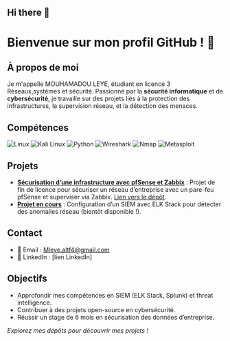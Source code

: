 ## Hi there 👋
# Bienvenue sur mon profil GitHub ! 👋

## À propos de moi
Je m'appelle MOUHAMADOU LEYE, étudiant en licence 3 Réseaux,systémes et sécurité. Passionné par la **sécurité informatique** et de **cybersécurité**, je travaille sur des projets liés à la protection des infrastructures, la supervision réseau, et la détection des menaces.

## Compétences
![Linux](https://img.shields.io/badge/Linux-black?style=for-the-badge&logo=linux)
![Kali Linux](https://img.shields.io/badge/Kali%20Linux-blue?style=for-the-badge&logo=kalilinux)
![Python](https://img.shields.io/badge/Python-yellow?style=for-the-badge&logo=python)
![Wireshark](https://img.shields.io/badge/Wireshark-blue?style=for-the-badge&logo=wireshark)
![Nmap](https://img.shields.io/badge/Nmap-lightgrey?style=for-the-badge&logo=gnu-bash)
![Metasploit](https://img.shields.io/badge/Metasploit-red?style=for-the-badge)
  

## Projets
- **[Sécurisation d’une infrastructure avec pfSense et Zabbix](#)** : Projet de fin de licence pour sécuriser un réseau d’entreprise avec un pare-feu pfSense et superviser via Zabbix. [Lien vers le dépôt](#).
- **[Projet en cours](#)** : Configuration d’un SIEM avec ELK Stack pour détecter des anomalies réseau (bientôt disponible !).



## Contact
- 📧 Email : Mleye.altf4@gmail.com
- 💼 LinkedIn : [lien LinkedIn]


## Objectifs
- Approfondir mes compétences en SIEM (ELK Stack, Splunk) et threat intelligence.
- Contribuer à des projets open-source en cybersécurité.
- Réussir un stage de 6 mois en sécurisation des données d’entreprise.

*Explorez mes dépôts pour découvrir mes projets !*
<!--
**MleyeAltf4/MleyeAltf4** is a ✨ _special_ ✨ repository because its `README.md` (this file) appears on your GitHub profile.

Here are some ideas to get you started:

- 🔭 I’m currently working on ...
- 🌱 I’m currently learning ...
- 👯 I’m looking to collaborate on ...
- 🤔 I’m looking for help with ...
- 💬 Ask me about ...
- 📫 How to reach me: ...
- 😄 Pronouns: ...
- ⚡ Fun fact: ...
-->
